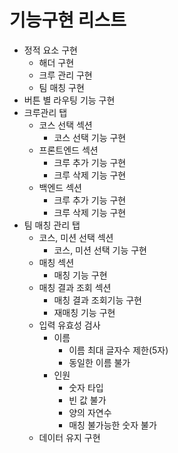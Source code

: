 # 기능구현 리스트
- 정적 요소 구현
  - 해더 구현
  - 크루 관리 구현
  - 팀 매칭 구현
- 버튼 별 라우팅 기능 구현
- 크루관리 탭 
  - 코스 선택 섹션
    - 코스 선택 기능 구현
  - 프론트엔드 섹션
    - 크루 추가 기능 구현
    - 크루 삭제 기능 구현
  - 백엔드 섹션
    - 크루 추가 기능 구현
    - 크루 삭제 기능 구현
- 팀 매칭 관리 탭
  - 코스, 미션 선택 섹션
    - 코스, 미션 선택 기능 구현
  - 매칭 섹션
    - 매칭 기능 구현
  - 매칭 결과 조회 섹션
    - 매칭 결과 조회기능 구현
    - 재매칭 기능 구현
  - 입력 유효성 검사
    - 이름
      - 이름 최대 글자수 제한(5자)
      - 동일한 이름 불가
    - 인원
      - 숫자 타입
      - 빈 값 불가
      - 양의 자연수
      - 매칭 불가능한 숫자 불가
  - 데이터 유지 구현
